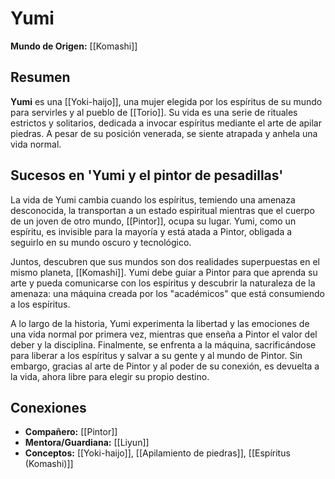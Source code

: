 # Yumi

**Mundo de Origen:** [[Komashi]]

## Resumen
**Yumi** es una [[Yoki-haijo]], una mujer elegida por los espíritus de su mundo para servirles y al pueblo de [[Torio]]. Su vida es una serie de rituales estrictos y solitarios, dedicada a invocar espíritus mediante el arte de apilar piedras. A pesar de su posición venerada, se siente atrapada y anhela una vida normal.

## Sucesos en 'Yumi y el pintor de pesadillas'
La vida de Yumi cambia cuando los espíritus, temiendo una amenaza desconocida, la transportan a un estado espiritual mientras que el cuerpo de un joven de otro mundo, [[Pintor]], ocupa su lugar. Yumi, como un espíritu, es invisible para la mayoría y está atada a Pintor, obligada a seguirlo en su mundo oscuro y tecnológico.

Juntos, descubren que sus mundos son dos realidades superpuestas en el mismo planeta, [[Komashi]]. Yumi debe guiar a Pintor para que aprenda su arte y pueda comunicarse con los espíritus y descubrir la naturaleza de la amenaza: una máquina creada por los "académicos" que está consumiendo a los espíritus.

A lo largo de la historia, Yumi experimenta la libertad y las emociones de una vida normal por primera vez, mientras que enseña a Pintor el valor del deber y la disciplina. Finalmente, se enfrenta a la máquina, sacrificándose para liberar a los espíritus y salvar a su gente y al mundo de Pintor. Sin embargo, gracias al arte de Pintor y al poder de su conexión, es devuelta a la vida, ahora libre para elegir su propio destino.

## Conexiones
- **Compañero:** [[Pintor]]
- **Mentora/Guardiana:** [[Liyun]]
- **Conceptos:** [[Yoki-haijo]], [[Apilamiento de piedras]], [[Espíritus (Komashi)]]
